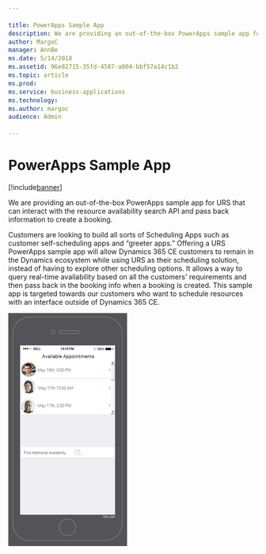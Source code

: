 ```yaml
---

title: PowerApps Sample App
description: We are providing an out-of-the-box PowerApps sample app for URS that can interact with the resource availability search API and pass back information to create a booking.
author: MargoC
manager: AnnBe
ms.date: 5/14/2018
ms.assetid: 96e82715-35fd-4587-a004-bbf57a14c1b2
ms.topic: article
ms.prod: 
ms.service: business-applications
ms.technology: 
ms.author: margoc
audience: Admin

---
```

#  PowerApps Sample App


[!include[banner](../../../../includes/banner.md)]

We are providing an out-of-the-box PowerApps sample app for URS that can
interact with the resource availability search API and pass back information to
create a booking.

Customers are looking to build all sorts of Scheduling Apps such as customer
self-scheduling apps and “greeter apps.” Offering a URS PowerApps sample app
will allow Dynamics 365 CE customers to remain in the Dynamics ecosystem while
using URS as their scheduling solution, instead of having to explore other
scheduling options. It allows a way to query real-time availability based on all
the customers' requirements and then pass back in the booking info when a
booking is created. This sample app is targeted towards our customers who want
to schedule resources with an interface outside of Dynamics 365 CE.

![](media/powerapps-sample-app-1.png "")
<!-- picture -->

